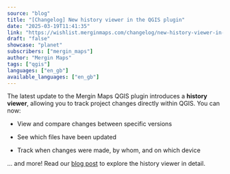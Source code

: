```yaml
---
source: "blog"
title: "[Changelog] New history viewer in the QGIS plugin"
date: "2025-03-19T11:41:35"
link: "https://wishlist.merginmaps.com/changelog/new-history-viewer-in-the-qgis-plugin?utm_source=qgis"
draft: "false"
showcase: "planet"
subscribers: ["mergin_maps"]
author: "Mergin Maps"
tags: ["qgis"]
languages: ["en_gb"]
available_languages: ["en_gb"]
---
```


<p>The latest update to the Mergin Maps QGIS plugin introduces a <strong>history viewer</strong>, allowing you to track project changes directly within QGIS. You can now:</p><ul>
<li><p>View and compare changes between specific versions</p></li>
<li><p>See which files have been updated</p></li>
<li><p>Track when changes were made, by whom, and on which device</p></li>
</ul><p>… and more! Read our <a href="https://merginmaps.com/blog/great-scott-mergin-maps-plugin-has-a-time-machine" rel="noopener noreferrer nofollow" target="_blank">blog post</a> to explore the history viewer in detail.</p><p></p>

